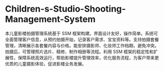 # Children-s-Studio-Shooting-Management-System
本儿童影楼拍摄管理系统基于 SSM 框架构建。界面设计友好，操作简单。系统可全面管理客户信息，从预约拍摄开始，记录客户需求、宝宝资料等。支持拍摄套餐管理，清晰展示各套餐内容与价格。能安排摄影师、化妆师工作档期，避免冲突。拍摄后，可管理照片选片、精修、制作相册等流程。利用 SSM 框架的稳定性和扩展性，保障系统高效运行，帮助影楼提升管理效率，优化服务流程，为客户带来更优质的儿童摄影体验，促进影楼业务发展。 
